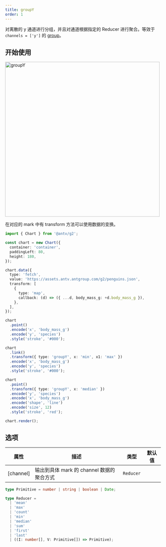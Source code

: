 ```yaml
---
title: groupY
order: 1
---
```


对离散的 y 通道进行分组，并且对通道根据指定的 Reducer 进行聚合。等效于 `channels = ['y']` 的 [group](/manual/core/transform/group)。

## 开始使用

<img alt="groupY" src="https://mdn.alipayobjects.com/mdn/huamei_qa8qxu/afts/img/A*rWBUQ6_kf8kAAAAAAAAAAAAADmJ7AQ" width="500" />

在对应的 mark 中有 transform 方法可以使用数据的变换。

```ts
import { Chart } from '@antv/g2';

const chart = new Chart({
  container: 'container',
  paddingLeft: 80,
  height: 180,
});

chart.data({
  type: 'fetch',
  value: 'https://assets.antv.antgroup.com/g2/penguins.json',
  transform: [
    {
      type: 'map',
      callback: (d) => ({ ...d, body_mass_g: +d.body_mass_g }),
    },
  ],
});

chart
  .point()
  .encode('x', 'body_mass_g')
  .encode('y', 'species')
  .style('stroke', '#000');

chart
  .link()
  .transform({ type: 'groupY', x: 'min', x1: 'max' })
  .encode('x', 'body_mass_g')
  .encode('y', 'species')
  .style('stroke', '#000');

chart
  .point()
  .transform({ type: 'groupY', x: 'median' })
  .encode('y', 'species')
  .encode('x', 'body_mass_g')
  .encode('shape', 'line')
  .encode('size', 12)
  .style('stroke', 'red');

chart.render();
```

## 选项

| 属性      | 描述                                      | 类型      | 默认值 |
| --------- | ----------------------------------------- | --------- | ------ |
| [channel] | 输出到具体 mark 的 channel 数据的聚合方式 | `Reducer` |        |

```ts
type Primitive = number | string | boolean | Date;

type Reducer =
  | 'mean'
  | 'max'
  | 'count'
  | 'min'
  | 'median'
  | 'sum'
  | 'first'
  | 'last'
  | ((I: number[], V: Primitive[]) => Primitive);
```
